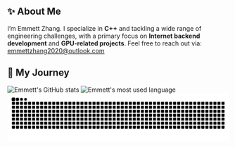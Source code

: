 ✨ **About Me**
---
I’m Emmett Zhang. I specialize in **C++** and tackling a wide range of engineering challenges, with a primary focus on **Internet backend development** and **GPU-related projects**. Feel free to reach out via: emmettzhang2020@outlook.com


👾 My Journey
---

![Emmett's GitHub stats](https://github-readme-stats.vercel.app/api?username=emmett2020&theme=shadow_red&show_icons=true)
![Emmett's most used language](https://github-readme-stats.vercel.app/api/top-langs/?username=emmett2020)
![Snake animation](https://raw.githubusercontent.com/emmett2020/emmett2020/output/github-contribution-grid-snake.svg)

